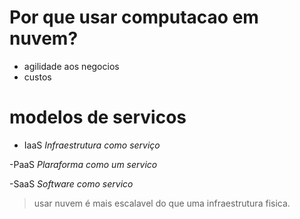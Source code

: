 # Por que usar computacao em nuvem?

- agilidade aos negocios
- custos

# modelos de servicos

- IaaS _Infraestrutura como serviço_

-PaaS _Plaraforma como um servico_

-SaaS _Software como servico_

> usar nuvem é mais escalavel do que uma infraestrutura fisica.
